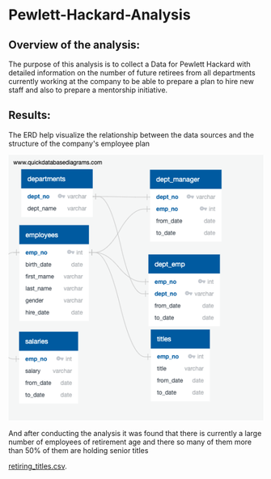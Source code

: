 # Pewlett-Hackard-Analysis

## Overview of the analysis:
The purpose of this analysis is to collect a Data for Pewlett Hackard with detailed information on the number of future retirees from all departments currently working at the company to be able to prepare a plan to hire new staff and also to prepare a mentorship initiative. 

## Results:
The ERD help visualize the relationship between the data sources and the structure of the company's employee plan  

![QuickDBD-export](https://github.com/TahaniSury/Pewlett-Hackard-Analysis/blob/main/QuickDBD-export.png)

And after conducting the analysis it was found that there is currently a large number of employees of retirement age and there so many of them more than 50% of them are holding senior titles 

[retiring_titles.csv](https://github.com/TahaniSury/Pewlett-Hackard-Analysis/blob/main/retiring_titles.csv).

